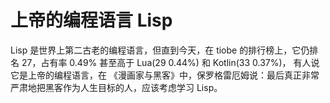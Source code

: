 # 上帝的编程语言 Lisp

Lisp 是世界上第二古老的编程语言，但直到今天，在 tiobe 的排行榜上，它仍排名 27，占有率 0.49% 甚至高于 Lua(29 0.44%) 和 Kotlin(33 0.37%)， 有人说它是上帝的编程语言，在 《漫画家与黑客》中，保罗格雷厄姆说：最后真正非常严肃地把黑客作为人生目标的人，应该考虑学习 Lisp。

